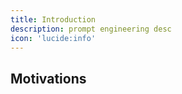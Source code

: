 ```yaml
---
title: Introduction
description: prompt engineering desc
icon: 'lucide:info'
---
```


## Motivations
